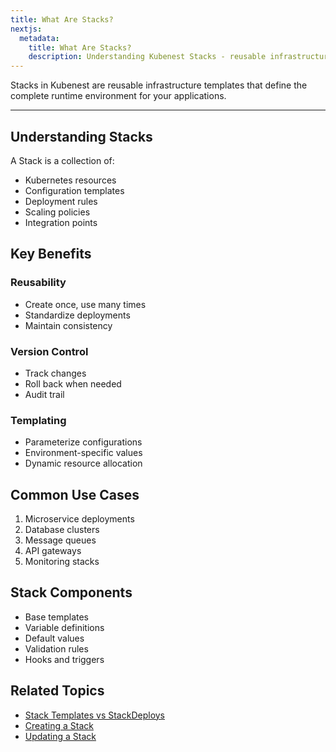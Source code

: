 ```yaml
---
title: What Are Stacks?
nextjs:
  metadata:
    title: What Are Stacks?
    description: Understanding Kubenest Stacks - reusable infrastructure templates for Kubernetes applications.
---
```


Stacks in Kubenest are reusable infrastructure templates that define the complete runtime environment for your applications.

---

## Understanding Stacks

A Stack is a collection of:
- Kubernetes resources
- Configuration templates
- Deployment rules
- Scaling policies
- Integration points

## Key Benefits

### Reusability
- Create once, use many times
- Standardize deployments
- Maintain consistency

### Version Control
- Track changes
- Roll back when needed
- Audit trail

### Templating
- Parameterize configurations
- Environment-specific values
- Dynamic resource allocation

## Common Use Cases

1. Microservice deployments
2. Database clusters
3. Message queues
4. API gateways
5. Monitoring stacks

## Stack Components

- Base templates
- Variable definitions
- Default values
- Validation rules
- Hooks and triggers

## Related Topics

- [Stack Templates vs StackDeploys](/docs/stack-templates-vs-stackdeploys)
- [Creating a Stack](/docs/creating-a-stack)
- [Updating a Stack](/docs/updating-a-stack)
